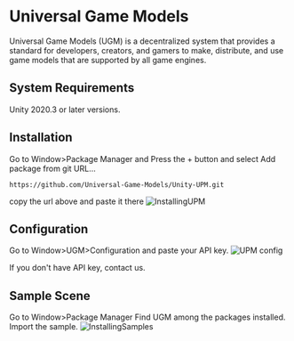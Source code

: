 # Universal Game Models

Universal Game Models (UGM) is a decentralized system that provides a standard for developers, creators, and gamers to make, distribute, and use game models that are supported by all game engines.

## System Requirements

Unity 2020.3 or later versions.

## Installation

Go to Window>Package Manager and Press the + button and select Add package from git URL...
```  
https://github.com/Universal-Game-Models/Unity-UPM.git 
``` 

copy the url above and paste it there
![InstallingUPM](https://github.com/Universal-Game-Models/Unity-SDK/assets/46900743/7390e63e-2d58-434e-8cef-ca85e99bdea3)



## Configuration

Go to Window>UGM>Configuration and paste your API key.
![UPM config](https://github.com/Universal-Game-Models/Unity-SDK/assets/46900743/524aaa86-1240-4b7c-a591-93232f5fbebc)

If you don't have API key, contact us.

## Sample Scene

Go to Window>Package Manager
Find UGM among the packages installed. Import the sample.
![InstallingSamples](https://github.com/Universal-Game-Models/Unity-SDK/assets/46900743/eed34b98-4e91-429a-8598-cb5dd2f47fad)
